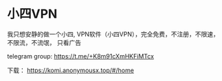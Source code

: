 # 小四VPN
我只想安静的做一个小四, VPN软件（小四VPN），完全免费，不注册，不限速，不限流，不流氓， 只看广告

telegram group: https://t.me/+K8m91cXmHKFiMTcx

下载： https://komi.anonymousx.top/#/home
